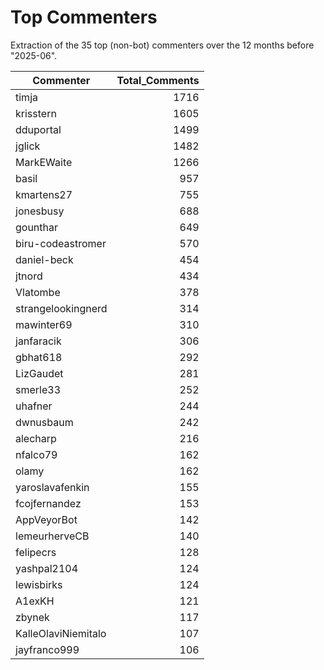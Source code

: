 # Top Commenters

Extraction of the 35 top (non-bot) commenters 
over the 12 months before "2025-06".


| Commenter           | Total_Comments |
| ------------------- | -------------: |
| timja               |           1716 |
| krisstern           |           1605 |
| dduportal           |           1499 |
| jglick              |           1482 |
| MarkEWaite          |           1266 |
| basil               |            957 |
| kmartens27          |            755 |
| jonesbusy           |            688 |
| gounthar            |            649 |
| biru-codeastromer   |            570 |
| daniel-beck         |            454 |
| jtnord              |            434 |
| Vlatombe            |            378 |
| strangelookingnerd  |            314 |
| mawinter69          |            310 |
| janfaracik          |            306 |
| gbhat618            |            292 |
| LizGaudet           |            281 |
| smerle33            |            252 |
| uhafner             |            244 |
| dwnusbaum           |            242 |
| alecharp            |            216 |
| nfalco79            |            162 |
| olamy               |            162 |
| yaroslavafenkin     |            155 |
| fcojfernandez       |            153 |
| AppVeyorBot         |            142 |
| lemeurherveCB       |            140 |
| felipecrs           |            128 |
| yashpal2104         |            124 |
| lewisbirks          |            124 |
| A1exKH              |            121 |
| zbynek              |            117 |
| KalleOlaviNiemitalo |            107 |
| jayfranco999        |            106 |
